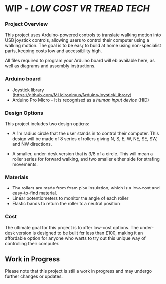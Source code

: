 # WIP - ***LOW COST VR TREAD TECH***

### **Project Overview**
This project uses Arduino-powered controls to translate walking motion into USB joystick controls, allowing users to control their computer using a walking motion. The goal is to be easy to build at home using non-specialist parts, keeping costs low and accessibility high.

All files required to program your Arduino board will eb available here, as well as diagrams and assembly instructions.

### **Arduino board**
- Joystick library (https://github.com/MHeironimus/ArduinoJoystickLibrary)
- Arduino Pro Micro - It is recognised as a *human input device* (HID)


### **Design Options**
This project includes two design options:

- A 1m radius circle that the user stands in to control their computer. This design will be made of 8 series of rollers giving N, S, E, W, NE, SE, SW, and NW directions.

- A smaller, under-desk version that is 3/8 of a circle. This will mean a roller series for forward walking, and two smaller either side for strafing movements.


### **Materials**
- The rollers are made from foam pipe insulation, which is a low-cost and easy-to-find material.
- Linear potentiometers to monitor the angle of each roller
- Elastic bands to return the roller to a neutral position

### **Cost**
The ultimate goal for this project is to offer low-cost options.
The under-desk version is designed to be built for less than £100, making it an affordable option for anyone who wants to try out this unique way of controlling their computer.

## **Work in Progress**
Please note that this project is still a work in progress and may undergo further changes or updates.
